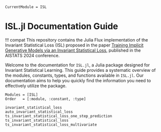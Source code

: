 ```@meta
CurrentModule = ISL
```
# ISL.jl Documentation Guide

!!! compat This repository contains the Julia Flux implementation of the Invariant Statistical Loss (ISL) proposed in the paper [Training Implicit Generative Models via an Invariant Statistical Loss](https://arxiv.org/abs/2402.16435), published in the AISTATS 2024 conference.

Welcome to the documentation for `ISL.jl`, a Julia package designed for Invariant Statistical Learning. This guide provides a systematic overview of the modules, constants, types, and functions available in `ISL.jl`. Our documentation aims to help you quickly find the information you need to effectively utilize the package.



```@autodocs
Modules = [ISL]
Order   = [:module, :constant, :type]
```

```@docs
invariant_statistical_loss
auto_invariant_statistical_loss
ts_invariant_statistical_loss_one_step_prediction
ts_invariant_statistical_loss
ts_invariant_statistical_loss_multivariate
```
